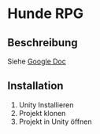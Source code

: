 # Hunde RPG

## Beschreibung
Siehe [Google Doc](https://docs.google.com/document/d/12yV41n8-tD1F53lnrS6IvoFnQN-px__yjlrVeiNkfIc)

## Installation
1. Unity Installieren
2. Projekt klonen
3. Projekt in Unity öffnen
